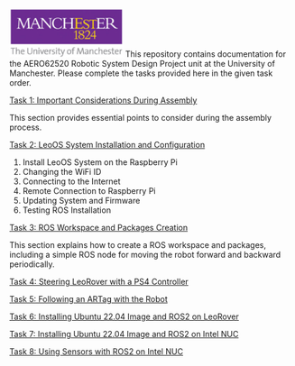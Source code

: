 
<img title="UoM_Logo"  src="/Images/Sensor/Uom.png"  width=40% height=auto>
This repository contains documentation for the AERO62520 Robotic System Design Project unit at the University of Manchester. Please complete the tasks provided here in the given task order.

[Task 1: Important Considerations During Assembly](Task1_Assembly)


This section provides essential points to consider during the assembly process.

[Task 2: LeoOS System Installation and Configuration](Task2_Robot_Software)


<ol>
<li>Install LeoOS System on the Raspberry Pi</li>
<li>Changing the WiFi ID</li>
<li>Connecting to the Internet</li>
<li>Remote Connection to Raspberry Pi</li>
<li>Updating System and Firmware</li>
<li>Testing ROS Installation</li>
</ol>

[Task 3: ROS Workspace and Packages Creation](Task3_Basic_ROS)

This section explains how to create a ROS workspace and packages, including a simple ROS node for moving the robot forward and backward periodically.

[Task 4: Steering LeoRover with a PS4 Controller](Task4_Steering_with_joystick)

[Task 5: Following an ARTag with the Robot](Task5_Follow_ARTag)

[Task 6: Installing Ubuntu 22.04 Image and ROS2 on LeoRover](Task6_Installing_ROS2)

[Task 7: Installing Ubuntu 22.04 Image and ROS2 on Intel NUC](Task7_Intel_NUC_Setup)

[Task 8: Using Sensors with ROS2 on Intel NUC](Task8_Using_Sensors)

